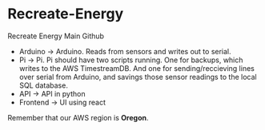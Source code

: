 # Recreate-Energy
Recreate Energy Main Github

- Arduino -> Arduino. Reads from sensors and writes out to serial.
- Pi -> Pi. Pi should have two scripts running. One for backups, which writes to the AWS TimestreamDB. And one for sending/reccieving lines over serial from Arduino, and savings those sensor readings to the local SQL database.
- API -> API in python
- Frontend -> UI using react


Remember that our AWS region is **Oregon**.

